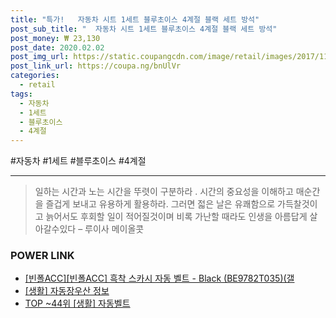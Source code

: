 ```yaml
--- 
title: "특가!   자동차 시트 1세트 블루초이스 4계절 블랙 세트 방석" 
post_sub_title: "  자동차 시트 1세트 블루초이스 4계절 블랙 세트 방석" 
post_money: ₩ 23,130 
post_date: 2020.02.02 
post_img_url: https://static.coupangcdn.com/image/retail/images/2017/11/01/21/2/874c2d9d-33c3-48f6-a4fd-6042c82c1d3b.jpg 
post_link_url: https://coupa.ng/bnUlVr 
categories: 
  - retail 
tags: 
  - 자동차 
  - 1세트 
  - 블루초이스 
  - 4계절 
--- 
```

  #자동차 #1세트 #블루초이스 #4계절 
<hr> 

> 일하는 시간과 노는 시간을 뚜렷이 구분하라 . 시간의 중요성을 이해하고 매순간을 즐겁게 보내고 유용하게 활용하라. 그러면 젋은 날은 유쾌함으로 가득찰것이고 늙어서도 후회할 일이 적어질것이며 비록 가난할 때라도 인생을 아름답게 살아갈수있다  – 루이사 메이올콧 


### POWER LINK

* <a href="https://blog.naver.com/fasyy4321/221787882766" target="_blank">[빈폴ACC][빈폴ACC] 흑착 스카시 자동 벨트 - Black (BE9782T035)(갤</a>
* <a href="https://blog.naver.com/fasyy4321/221762692039" target="_blank"> [생활] 자동장우산 정보 </a>
* <a href="https://blog.naver.com/an0733/221786127860" target="_blank"> TOP ~44위 [생활] 자동벨트</a>
